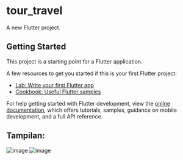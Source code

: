 # tour_travel

A new Flutter project.

## Getting Started

This project is a starting point for a Flutter application.

A few resources to get you started if this is your first Flutter project:

- [Lab: Write your first Flutter app](https://docs.flutter.dev/get-started/codelab)
- [Cookbook: Useful Flutter samples](https://docs.flutter.dev/cookbook)

For help getting started with Flutter development, view the
[online documentation](https://docs.flutter.dev/), which offers tutorials,
samples, guidance on mobile development, and a full API reference.

## Tampilan:

![image](https://github.com/Psianturi/tour_travel/assets/42699234/3fc4f2a8-4bb9-4600-b999-753030f07073)
![image](https://github.com/Psianturi/tour_travel/assets/42699234/cb54b7f8-f75f-4ad0-b299-b0012434159e)

